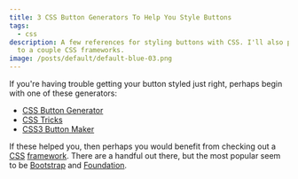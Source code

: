 ```yaml
---
title: 3 CSS Button Generators To Help You Style Buttons
tags:
  - css
description: A few references for styling buttons with CSS. I'll also point you
  to a couple CSS frameworks.
image: /posts/default/default-blue-03.png
---
```


If you're having trouble getting your button styled just right, perhaps begin with one of these generators:

- [CSS Button Generator](http://www.cssbuttongenerator.com/)
- [CSS Tricks](http://css-tricks.com/examples/ButtonMaker/)
- [CSS3 Button Maker](http://css3button.net/)

If these helped you, then perhaps you would benefit from checking out a [CSS](/posts/wtf-is-css/) [framework](https://en.wikipedia.org/wiki/CSS_frameworks#List_of_CSS_frameworks/). There are a handful out there, but the most popular seem to be [Bootstrap](http://getbootstrap.com/) and [Foundation](http://foundation.zurb.com/).
